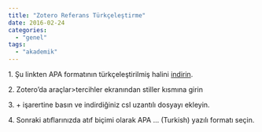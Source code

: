 ```yaml
---
title: "Zotero Referans Türkçeleştirme"
date: 2016-02-24
categories: 
  - "genel"
tags: 
  - "akademik"
---
```


1\. Şu linkten APA formatının türkçeleştirilmiş halini [indirin](https://www.zotero.org/styles/apa-tr).

2\. Zotero’da araçlar>tercihler ekranından stiller kısmına girin

3\. + işarertine basın ve indirdiğiniz csl uzantılı dosyayı ekleyin.

4\. Sonraki atıflarınızda atıf biçimi olarak APA … (Turkish) yazılı formatı seçin.

